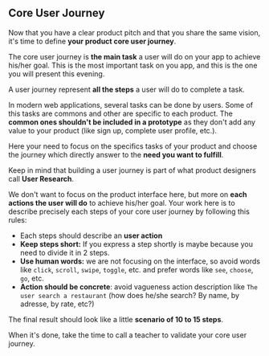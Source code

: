 ## Core User Journey

Now that you have a clear product pitch and that you share the same vision, it's time to define **your product core user journey**.

The core user journey is **the main task** a user will do on your app to achieve his/her goal. This is the most important task on you app, and this is the one you will present this evening.

A user journey represent **all the steps** a user will do to complete a task.

In modern web applications, several tasks can be done by users. Some of this tasks are commons and other are specific to each product. The **common ones shouldn't be included in a prototype** as they don't add any value to your product (like sign up, complete user profile, etc.).

Here your need to focus on the specifics tasks of your product and choose the journey which directly answer to the **need you want to fulfill**.

Keep in mind that building a user journey is part of what product designers call **User Research**.

We don't want to focus on the product interface here, but more on **each actions the user will do** to achieve his/her goal. Your work here is to describe precisely each steps of your core user journey by following this rules:

- Each steps should describe an **user action**
- **Keep steps short:** If you express a step shortly is maybe because you need to divide it in 2 steps.
- **Use human words:** we are not focusing on the interface, so avoid words like `click`, `scroll`, `swipe`, `toggle`, etc. and prefer words like `see`, `choose`, `go`, etc.
- **Action should be concrete**: avoid vagueness action description like `The user search a restaurant` (how does he/she search? By name, by adresse, by rate, etc?)

The final result should look like a little **scenario of 10 to 15 steps**.

When it's done, take the time to call a teacher to validate your core user journey.
